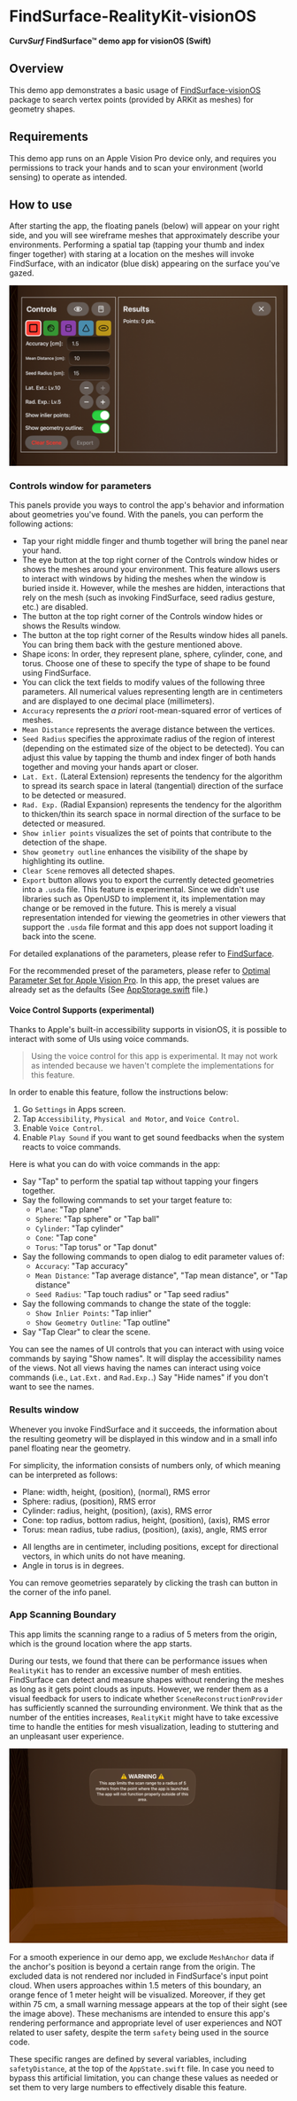 # FindSurface-RealityKit-visionOS

**Curv*Surf* FindSurface™ demo app for visionOS (Swift)**

## Overview

This demo app demonstrates a basic usage of [FindSurface-visionOS](https://github.com/CurvSurf/FindSurface-visionOS/tree/main) package to search vertex points (provided by ARKit as meshes) for geometry shapes.

## Requirements

This demo app runs on an Apple Vision Pro device only, and requires you permissions to track your hands and to scan your environment (world sensing) to operate as intended.

## How to use

After starting the app, the floating panels (below) will appear on your right side, and you will see wireframe meshes that approximately describe your environments. Performing a spatial tap (tapping your thumb and index finger together) with staring at a location on the meshes will invoke FindSurface, with an indicator (blue disk) appearing on the surface you've gazed.

![panels](images/panels.png)

### Controls window for parameters

This panels provide you ways to control the app's behavior and information about geometries you've found. With the panels, you can perform the following actions:

- Tap your right middle finger and thumb together will bring the panel near your hand.
- The eye button at the top right corner of the Controls window hides or shows the meshes around your environment. This feature allows users to interact with windows by hiding the meshes when the window is buried inside it. However, while the meshes are hidden, interactions that rely on the mesh (such as invoking FindSurface, seed radius gesture, etc.) are disabled.
- The button at the top right corner of the Controls window hides or shows the Results window.
- The button at the top right corner of the Results window hides all panels. You can bring them back with the gesture mentioned above.
- Shape icons: In order, they represent plane, sphere, cylinder, cone, and torus. Choose one of these to specify the type of shape to be found using FindSurface.
- You can click the text fields to modify values of the following three parameters. All numerical values representing length are in centimeters and are displayed to one decimal place (millimeters).
- `Accuracy` represents the *a priori* root-mean-squared error of vertices of meshes.
- `Mean Distance` represents the average distance between the vertices.
- `Seed Radius` specifies the approximate radius of the region of interest (depending on the estimated size of the object to be detected). You can adjust this value by tapping the thumb and index finger of both hands together and moving your hands apart or closer.
- `Lat. Ext.` (Lateral Extension) represents the tendency for the algorithm to spread its search space in lateral (tangential) direction of the surface to be detected or measured.
- `Rad. Exp.` (Radial Expansion) represents the tendency for the algorithm to thicken/thin its search space in normal direction of the surface to be detected or measured.
- `Show inlier points` visualizes the set of points that contribute to the detection of the shape.
- `Show geometry outline` enhances the visibility of the shape by highlighting its outline.
- `Clear Scene` removes all detected shapes.
- `Export` button allows you to export the currently detected geometries into a `.usda` file. This feature is experimental. Since we didn't use libraries such as OpenUSD to implement it, its implementation may change or be removed in the future. This is merely a visual representation intended for viewing the geometries in other viewers that support the `.usda` file format and this app does not support loading it back into the scene.

For detailed explanations of the parameters, please refer to [FindSurface](https://github.com/CurvSurf/FindSurface#how-does-it-work).

For the recommended preset of the parameters, please refer to [Optimal Parameter Set for Apple Vision Pro](https://github.com/CurvSurf/FindSurface-visionOS#optimal-parameter-set-for-apple-vision-pro). In this app, the preset values are already set as the defaults (See [AppStorage.swift](FindSurfaceST-visionOS/App/AppStorage.swift) file.)

#### Voice Control Supports (experimental)

Thanks to Apple's built-in accessibility supports in visionOS, it is possible to interact with some of UIs using voice commands.
> Using the voice control for this app is experimental. It may not work as intended because we haven't complete the implementations for this feature.

In order to enable this feature, follow the instructions below:
1. Go `Settings` in Apps screen.
2. Tap `Accessibility`, `Physical and Motor`, and `Voice Control`.
3. Enable `Voice Control`.
4. Enable `Play Sound` if you want to get sound feedbacks when the system reacts to voice commands.

Here is what you can do with voice commands in the app:
- Say "Tap" to perform the spatial tap without tapping your fingers together.
- Say the following commands to set your target feature to:
   - `Plane`: "Tap plane"
   - `Sphere`: "Tap sphere" or "Tap ball"
   - `Cylinder`: "Tap cylinder"
   - `Cone`: "Tap cone"
   - `Torus`: "Tap torus" or "Tap donut"
- Say the following commands to open dialog to edit parameter values of:
   - `Accuracy`: "Tap accuracy"
   - `Mean Distance`: "Tap average distance", "Tap mean distance", or "Tap distance"
   - `Seed Radius`: "Tap touch radius" or "Tap seed radius"
- Say the following commands to change the state of the toggle:
   - `Show Inlier Points`: "Tap inlier"
   - `Show Geometry Outline`: "Tap outline"
- Say "Tap Clear" to clear the scene.

You can see the names of UI controls that you can interact with using voice commands by saying "Show names". It will display the accessibility names of the views. Not all views having the names can interact using voice commands (i.e., `Lat.Ext.` and `Rad.Exp.`.) Say "Hide names" if you don't want to see the names.

### Results window

Whenever you invoke FindSurface and it succeeds, the information about the resulting geometry will be displayed in this window and in a small info panel floating near the geometry.

For simplicity, the information consists of numbers only, of which meaning can be interpreted as follows:

- Plane: width, height, (position), (normal), RMS error
- Sphere: radius, (position), RMS error
- Cylinder: radius, height, (position), (axis), RMS error
- Cone: top radius, bottom radius, height, (position), (axis), RMS error
- Torus: mean radius, tube radius, (position), (axis), angle, RMS error

* All lengths are in centimeter, including positions, except for directional vectors, in which units do not have meaning.
* Angle in torus is in degrees.

You can remove geometries separately by clicking the trash can button in the corner of the info panel.

### App Scanning Boundary

This app limits the scanning range to a radius of 5 meters from the origin, which is the ground location where the app starts.

During our tests, we found that there can be performance issues when `RealityKit` has to render an excessive number of mesh entities. FindSurface can detect and measure shapes without rendering the meshes as long as it gets point clouds as inputs. However, we render them as a visual feedback for users to indicate whether `SceneReconstructionProvider` has sufficiently scanned the surrounding environment. We think that as the number of the entities increases, `RealityKit` might have to take excessive time to handle the entities for mesh visualization, leading to stuttering and an unpleasant user experience.

![boundary.png](images/boundary.png)

For a smooth experience in our demo app, we exclude `MeshAnchor` data if the anchor's position is beyond a certain range from the origin. The excluded data is not rendered nor included in FindSurface's input point cloud. When users approaches within 1.5 meters of this boundary, an orange fence of 1 meter height will be visualized. Moreover, if they get within 75 cm, a small warning message appears at the top of their sight (see the image above). These mechanisms are intended to ensure this app's rendering performance and appropriate level of user experiences and NOT related to user safety, despite the term `safety` being used in the source code.

These specific ranges are defined by several variables, including `safetyDistance`, at the top of the `AppState.swift` file. In case you need to bypass this artificial limitation, you can change these values as needed or set them to very large numbers to effectively disable this feature.